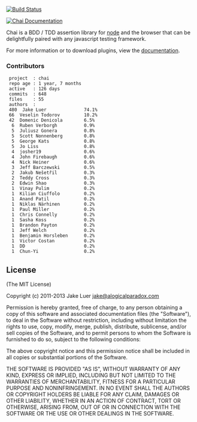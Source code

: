 [![Build Status](https://travis-ci.org/chaijs/chai.png?branch=master)](https://travis-ci.org/chaijs/chai)

[![Chai Documentation](http://chaijs.com/public/img/chai-logo.png)](http://chaijs.com)

Chai is a BDD / TDD assertion library for [node](http://nodejs.org) and the browser that
can be delightfully paired with any javascript testing framework.

For more information or to download plugins, view the [documentation](http://chaijs.com).

### Contributors

     project  : chai
     repo age : 1 year, 7 months
     active   : 126 days
     commits  : 648
     files    : 55
     authors  :
     480  Jake Luer              74.1%
     66  Veselin Todorov         10.2%
     42  Domenic Denicola        6.5%
      6  Ruben Verborgh          0.9%
      5  Juliusz Gonera          0.8%
      5  Scott Nonnenberg        0.8%
      5  George Kats             0.8%
      5  Jo Liss                 0.8%
      4  josher19                0.6%
      4  John Firebaugh          0.6%
      4  Nick Heiner             0.6%
      3  Jeff Barczewski         0.5%
      2  Jakub Nešetřil          0.3%
      2  Teddy Cross             0.3%
      2  Edwin Shao              0.3%
      1  Vinay Pulim             0.2%
      1  Kilian Ciuffolo         0.2%
      1  Anand Patil             0.2%
      1  Niklas Närhinen         0.2%
      1  Paul Miller             0.2%
      1  Chris Connelly          0.2%
      1  Sasha Koss              0.2%
      1  Brandon Payton          0.2%
      1  Jeff Welch              0.2%
      1  Benjamin Horsleben      0.2%
      1  Victor Costan           0.2%
      1  DD                      0.2%
      1  Chun-Yi                 0.2%

## License

(The MIT License)

Copyright (c) 2011-2013 Jake Luer <jake@alogicalparadox.com>

Permission is hereby granted, free of charge, to any person obtaining a copy
of this software and associated documentation files (the "Software"), to deal
in the Software without restriction, including without limitation the rights
to use, copy, modify, merge, publish, distribute, sublicense, and/or sell
copies of the Software, and to permit persons to whom the Software is
furnished to do so, subject to the following conditions:

The above copyright notice and this permission notice shall be included in
all copies or substantial portions of the Software.

THE SOFTWARE IS PROVIDED "AS IS", WITHOUT WARRANTY OF ANY KIND, EXPRESS OR
IMPLIED, INCLUDING BUT NOT LIMITED TO THE WARRANTIES OF MERCHANTABILITY,
FITNESS FOR A PARTICULAR PURPOSE AND NONINFRINGEMENT. IN NO EVENT SHALL THE
AUTHORS OR COPYRIGHT HOLDERS BE LIABLE FOR ANY CLAIM, DAMAGES OR OTHER
LIABILITY, WHETHER IN AN ACTION OF CONTRACT, TORT OR OTHERWISE, ARISING FROM,
OUT OF OR IN CONNECTION WITH THE SOFTWARE OR THE USE OR OTHER DEALINGS IN
THE SOFTWARE.
